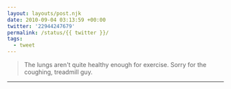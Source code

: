 ```yaml
---
layout: layouts/post.njk
date: 2010-09-04 03:13:59 +00:00
twitter: '22944247679'
permalink: /status/{{ twitter }}/
tags: 
  - tweet
---
```


> The lungs aren't quite healthy enough for exercise. Sorry for the coughing, treadmill guy.

---
